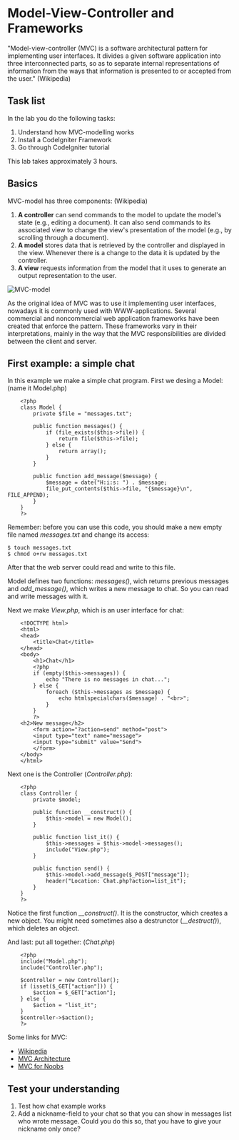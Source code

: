 # Model-View-Controller and Frameworks

"Model-view-controller (MVC) is a software architectural pattern for implementing user interfaces. It divides a given software application into three interconnected parts, so as to separate internal representations of information from the ways that information is presented to or accepted from the user." (Wikipedia)

## Task list

In the lab you do the following tasks:

1. Understand how MVC-modelling works
1. Install a CodeIgniter Framework
1. Go through CodeIgniter tutorial

This lab takes approximately 3 hours.

## Basics

MVC-model has three components: (Wikipedia)

1. **A controller** can send commands to the model to update the model's state (e.g., editing a document). It can also send commands to its associated view to change the view's presentation of the model (e.g., by scrolling through a document).
2. **A model** stores data that is retrieved by the controller and displayed in the view. Whenever there is a change to the data it is updated by the controller.
3. **A view** requests information from the model that it uses to generate an output representation to the user.

![MVC-model](http://upload.wikimedia.org/wikipedia/commons/f/fd/MVC-Process.png "MVC")

As the original idea of MVC was to use it implementing user interfaces, nowadays it is commonly used with WWW-applications. Several commercial and noncommercial web application frameworks have been created that enforce the pattern. These frameworks vary in their interpretations, mainly in the way that the MVC responsibilities are divided between the client and server.

## First example: a simple chat

In this example we make a simple chat program. First we desing a Model: (name it Model.php)

```
    <?php
    class Model {
        private $file = "messages.txt";

        public function messages() {
            if (file_exists($this->file)) {
                return file($this->file);
            } else {
                return array();
            }
        }

        public function add_message($message) {
            $message = date("H:i:s: ") . $message;
            file_put_contents($this->file, "{$message}\n", FILE_APPEND);
        }
    }
    ?>
```

Remember: before you can use this code, you should make a new empty file named *messages.txt* and change its access:

```
$ touch messages.txt
$ chmod o+rw messages.txt
```

After that the web server could read and write to this file.

Model defines two functions: *messages()*, wich returns previous messages and *add_message()*, which writes a new message to chat. So you can read and write messages with it.

Next we make *View.php*, which is an user interface for chat:
```
    <!DOCTYPE html> 
    <html>
    <head>
        <title>Chat</title>
    </head>
    <body>
        <h1>Chat</h1>
        <?php
        if (empty($this->messages)) {
            echo "There is no messages in chat...";
        } else {
            foreach ($this->messages as $message) {
                echo htmlspecialchars($message) . "<br>";
            }
        }
        ?>
    <h2>New message</h2>
        <form action="?action=send" method="post">
        <input type="text" name="message">
        <input type="submit" value="Send">
        </form>
    </body>
    </html>
```

Next one is the Controller (*Controller.php*):
```
    <?php
    class Controller {
        private $model;

        public function __construct() {
            $this->model = new Model();
        }

        public function list_it() {
            $this->messages = $this->model->messages();
            include("View.php");
        }

        public function send() {
            $this->model->add_message($_POST["message"]);
            header("Location: Chat.php?action=list_it");
        }
    }
    ?>
```    
Notice the first function *__construct()*. It is the constructor, which creates a new object. You might need sometimes also a destrunctor (*__destruct()*), which deletes an object.

And last: put all together: (*Chat.php*)
```
    <?php
    include("Model.php");
    include("Controller.php");

    $controller = new Controller();
    if (isset($_GET["action"])) {
        $action = $_GET["action"];
    } else {
        $action = "list_it";
    }
    $controller->$action();
    ?>
```
Some links for MVC:

- [Wikipedia](https://en.wikipedia.org/wiki/Model%E2%80%93view%E2%80%93controller)
- [MVC Architecture](https://developer.chrome.com/apps/app_frameworks)
- [MVC for Noobs](http://code.tutsplus.com/tutorials/mvc-for-noobs--net-10488)


## Test your understanding

1. Test how chat example works
1. Add a nickname-field to your chat so that you can show in messages list who wrote message. Could you do this so, that you have to give your nickname only once?





